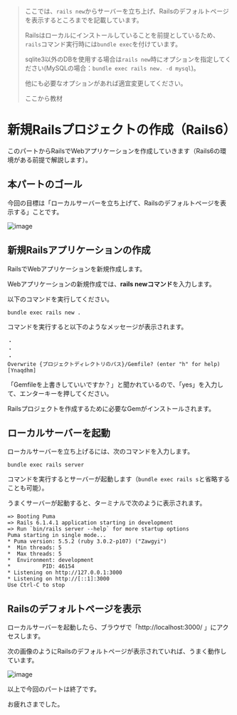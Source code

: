 > ここでは、`rails new`からサーバーを立ち上げ、Railsのデフォルトページを表示するところまでを記載しています。
> 
> Railsはローカルにインストールしていることを前提としているため、`rails`コマンド実行時には`bundle exec`を付けています。
> 
> sqlite3以外のDBを使用する場合は`rails new`時にオプションを指定してください(MySQLの場合：`bundle exec rails new. -d mysql`)。
>
> 他にも必要なオプションがあれば適宜変更してください。
>
> ここから教材

# 新規Railsプロジェクトの作成（Rails6）
このパートからRailsでWebアプリケーションを作成していきます（Rails6の環境がある前提で解説します）。


## 本パートのゴール
今回の目標は「ローカルサーバーを立ち上げて、Railsのデフォルトページを表示する」ことです。

![image](https://i.gyazo.com/63fef1182934fdc07ffcbac00b03439c.png)

## 新規Railsアプリケーションの作成
RailsでWebアプリケーションを新規作成します。

Webアプリケーションの新規作成では、**rails newコマンド**を入力します。

以下のコマンドを実行してください。

```console
bundle exec rails new .
```

コマンドを実行すると以下のようなメッセージが表示されます。

```
・
・
・
Overwrite {プロジェクトディレクトリのパス}/Gemfile? (enter "h" for help) [Ynaqdhm] 
```

「Gemfileを上書きしていいですか？」と聞かれているので、「yes」を入力して、エンターキーを押してください。

Railsプロジェクトを作成するために必要なGemがインストールされます。


## ローカルサーバーを起動
ローカルサーバーを立ち上げるには、次のコマンドを入力します。

```console
bundle exec rails server
```

コマンドを実行するとサーバーが起動します（`bundle exec rails s`と省略することも可能）。

うまくサーバーが起動すると、ターミナルで次のように表示されます。

```
=> Booting Puma
=> Rails 6.1.4.1 application starting in development 
=> Run `bin/rails server --help` for more startup options
Puma starting in single mode...
* Puma version: 5.5.2 (ruby 3.0.2-p107) ("Zawgyi")
*  Min threads: 5
*  Max threads: 5
*  Environment: development
*          PID: 46154
* Listening on http://127.0.0.1:3000
* Listening on http://[::1]:3000
Use Ctrl-C to stop
```

## Railsのデフォルトページを表示
ローカルサーバーを起動したら、ブラウザで「http://localhost:3000/ 」にアクセスします。

次の画像のようにRailsのデフォルトページが表示されていれば、うまく動作しています。

![image](https://i.gyazo.com/63fef1182934fdc07ffcbac00b03439c.png)

以上で今回のパートは終了です。

お疲れさまでした。
